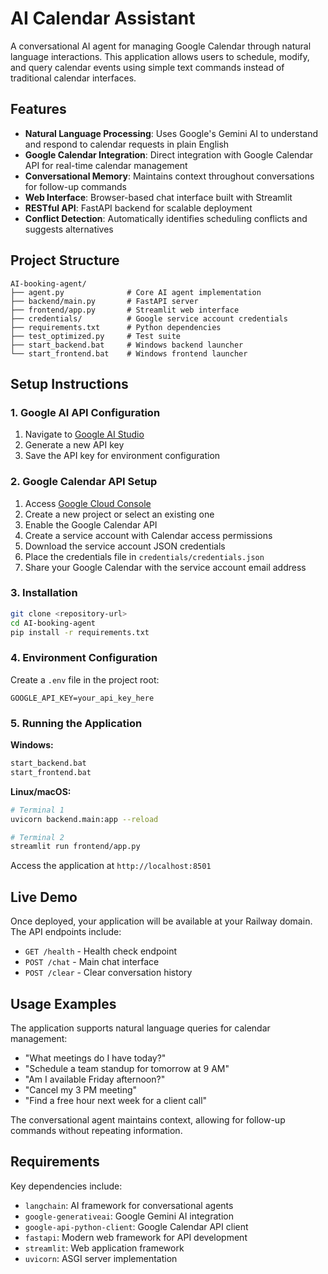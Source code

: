 # AI Calendar Assistant

A conversational AI agent for managing Google Calendar through natural language interactions. This application allows users to schedule, modify, and query calendar events using simple text commands instead of traditional calendar interfaces.

## Features

- **Natural Language Processing**: Uses Google's Gemini AI to understand and respond to calendar requests in plain English
- **Google Calendar Integration**: Direct integration with Google Calendar API for real-time calendar management
- **Conversational Memory**: Maintains context throughout conversations for follow-up commands
- **Web Interface**: Browser-based chat interface built with Streamlit
- **RESTful API**: FastAPI backend for scalable deployment
- **Conflict Detection**: Automatically identifies scheduling conflicts and suggests alternatives

## Project Structure

```
AI-booking-agent/
├── agent.py              # Core AI agent implementation
├── backend/main.py       # FastAPI server
├── frontend/app.py       # Streamlit web interface
├── credentials/          # Google service account credentials
├── requirements.txt      # Python dependencies
├── test_optimized.py     # Test suite
├── start_backend.bat     # Windows backend launcher
└── start_frontend.bat    # Windows frontend launcher
```

## Setup Instructions

### 1. Google AI API Configuration

1. Navigate to [Google AI Studio](https://makersuite.google.com/app/apikey)
2. Generate a new API key
3. Save the API key for environment configuration

### 2. Google Calendar API Setup

1. Access [Google Cloud Console](https://console.cloud.google.com/)
2. Create a new project or select an existing one
3. Enable the Google Calendar API
4. Create a service account with Calendar access permissions
5. Download the service account JSON credentials
6. Place the credentials file in `credentials/credentials.json`
7. Share your Google Calendar with the service account email address

### 3. Installation

```bash
git clone <repository-url>
cd AI-booking-agent
pip install -r requirements.txt
```

### 4. Environment Configuration

Create a `.env` file in the project root:
```
GOOGLE_API_KEY=your_api_key_here
```

### 5. Running the Application

**Windows:**
```cmd
start_backend.bat
start_frontend.bat
```

**Linux/macOS:**
```bash
# Terminal 1
uvicorn backend.main:app --reload

# Terminal 2
streamlit run frontend/app.py
```

Access the application at `http://localhost:8501`



## Live Demo

Once deployed, your application will be available at your Railway domain. The API endpoints include:

- `GET /health` - Health check endpoint
- `POST /chat` - Main chat interface
- `POST /clear` - Clear conversation history

## Usage Examples

The application supports natural language queries for calendar management:

- "What meetings do I have today?"
- "Schedule a team standup for tomorrow at 9 AM"
- "Am I available Friday afternoon?"
- "Cancel my 3 PM meeting"
- "Find a free hour next week for a client call"

The conversational agent maintains context, allowing for follow-up commands without repeating information.


## Requirements

Key dependencies include:
- `langchain`: AI framework for conversational agents
- `google-generativeai`: Google Gemini AI integration
- `google-api-python-client`: Google Calendar API client
- `fastapi`: Modern web framework for API development
- `streamlit`: Web application framework
- `uvicorn`: ASGI server implementation



